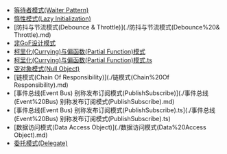 - [等待者模式(Waiter Pattern)](./等待者模式(Waiter%20Pattern).md)
- [惰性模式(Lazy Initialization)](./惰性模式(Lazy%20Initialization).md)
- [防抖与节流模式(Debounce & Throttle)](./防抖与节流模式(Debounce%20& Throttle).md)
- [非GoF设计模式](./非GoF设计模式.md)
- [柯里化(Currying)与偏函数(Partial Function)模式](./柯里化(Currying)与偏函数(Partial%20Function)模式.md)
- [柯里化(Currying)与偏函数(Partial Function)模式.ts](./柯里化(Currying)与偏函数(Partial%20Function)模式.ts)
- [空对象模式(Null Object)](./空对象模式(Null%20Object).md)
- [链模式(Chain Of Responsibility)](./链模式(Chain%20Of Responsibility).md)
- [事件总线(Event Bus) 别称发布订阅模式(PublishSubscribe)](./事件总线(Event%20Bus) 别称发布订阅模式(PublishSubscribe).md)
- [事件总线(Event Bus) 别称发布订阅模式(PublishSubscribe).ts](./事件总线(Event%20Bus) 别称发布订阅模式(PublishSubscribe).ts)
- [数据访问模式(Data Access Object)](./数据访问模式(Data%20Access Object).md)
- [委托模式(Delegate)](./委托模式(Delegate).md)
